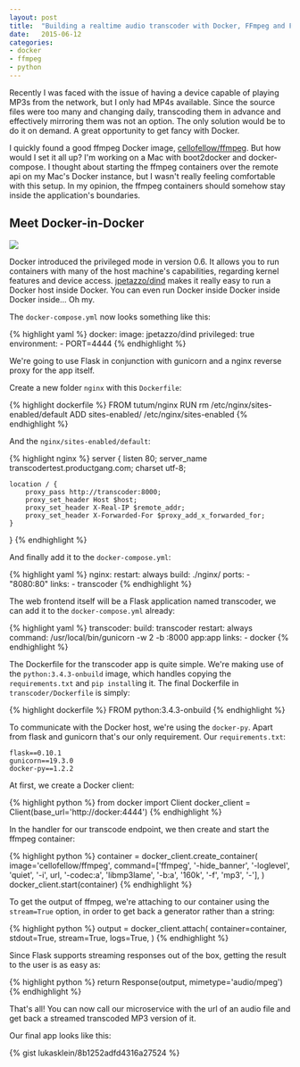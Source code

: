 ```yaml
---
layout: post
title:  "Building a realtime audio transcoder with Docker, FFmpeg and Flask"
date:   2015-06-12
categories:
- docker
- ffmpeg
- python
---
```



Recently I was faced with the issue of having a device capable of playing MP3s
from the network, but I only had MP4s available. Since the source files were too
many and changing daily, transcoding them in advance and effectively mirroring
them was not an option. The only solution would be to do it on demand. A great
opportunity to get fancy with Docker.

I quickly found a good ffmpeg Docker image, [cellofellow/ffmpeg](https://github.com/cellofellow/ffmpeg).
But how would I set it all up? I'm working on a Mac with boot2docker and docker-compose.
I thought about starting the ffmpeg containers over the remote api on my Mac's
Docker instance, but I wasn't really feeling comfortable with this setup. In my
opinion, the ffmpeg containers should somehow stay inside the application's
boundaries.


## Meet Docker-in-Docker

![](https://i1.wp.com/blog.docker.com/wp-content/uploads/2013/08/docker-meme.jpg?resize=499%2C323)

Docker introduced the privileged mode in version 0.6. It allows you to run
containers with many of the host machine's capabilities, regarding kernel
features and device access. [jpetazzo/dind](https://github.com/jpetazzo/dind)
makes it really easy to run a Docker host inside Docker. You can even run Docker
inside Docker inside Docker inside... Oh my.

The `docker-compose.yml` now looks something like this:

{% highlight yaml %}
docker:
    image: jpetazzo/dind
    privileged: true
    environment:
    - PORT=4444
{% endhighlight %}

We're going to use Flask in conjunction with gunicorn and a nginx reverse proxy
for the app itself.

Create a new folder `nginx` with this `Dockerfile`:


{% highlight dockerfile %}
FROM tutum/nginx
RUN rm /etc/nginx/sites-enabled/default
ADD sites-enabled/ /etc/nginx/sites-enabled
{% endhighlight %}

And the `nginx/sites-enabled/default`:

{% highlight nginx %}
server {
    listen 80;
    server_name transcodertest.productgang.com;
    charset utf-8;

    location / {
        proxy_pass http://transcoder:8000;
        proxy_set_header Host $host;
        proxy_set_header X-Real-IP $remote_addr;
        proxy_set_header X-Forwarded-For $proxy_add_x_forwarded_for;
    }
}
{% endhighlight %}


And finally add it to the `docker-compose.yml`:

{% highlight yaml %}
nginx:
  restart: always
  build: ./nginx/
  ports:
    - "8080:80"
  links:
    - transcoder
{% endhighlight %}


The web frontend itself will be a Flask application named transcoder, we can
add it to the `docker-compose.yml` already:

{% highlight yaml %}
transcoder:
  build: transcoder
  restart: always
  command: /usr/local/bin/gunicorn -w 2 -b :8000 app:app
  links:
    - docker
{% endhighlight %}


The Dockerfile for the transcoder app is quite simple. We're making use of the
`python:3.4.3-onbuild` image, which handles copying the `requirements.txt` and
`pip install`ing it. The final Dockerfile in `transcoder/Dockerfile` is simply:

{% highlight dockerfile %}
FROM python:3.4.3-onbuild
{% endhighlight %}

To communicate with the Docker host, we're using the `docker-py`. Apart from
flask and gunicorn that's our only requirement. Our `requirements.txt`:

    flask==0.10.1
    gunicorn==19.3.0
    docker-py==1.2.2


At first, we create a Docker client:

{% highlight python %}
from docker import Client
docker_client = Client(base_url='http://docker:4444')
{% endhighlight %}


In the handler for our transcode endpoint, we then create and start the ffmpeg
container:

{% highlight python %}
container = docker_client.create_container(
    image='cellofellow/ffmpeg',
    command=['ffmpeg', '-hide_banner', '-loglevel', 'quiet', '-i', url, '-codec:a', 'libmp3lame', '-b:a', '160k', '-f', 'mp3', '-'],
)
docker_client.start(container)
{% endhighlight %}


To get the output of ffmpeg, we're attaching to our container using the
`stream=True` option, in order to get back a generator rather than a string:

{% highlight python %}
output = docker_client.attach(
    container=container,
    stdout=True,
    stream=True,
    logs=True,
)
{% endhighlight %}


Since Flask supports streaming responses out of the box, getting the result to
the user is as easy as:

{% highlight python %}
return Response(output, mimetype='audio/mpeg')
{% endhighlight %}


That's all! You can now call our microservice with the url of an audio file
and get back a streamed transcoded MP3 version of it.

Our final app looks like this:

{% gist lukasklein/8b1252adfd4316a27524 %}
